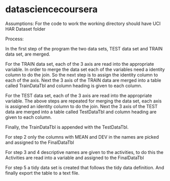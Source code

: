 datasciencecoursera
===================
Assumptions: For the code to work the working directory should have UCI HAR Dataset folder

Process:

In the first step of the program the two data sets, TEST data set and TRAIN data set, are merged.

For the TRAIN data set, each of the 3 axis are read into the appropriate variable. In order to merge
the data set each of the variables need a identity column to do the join. So the next step is to
assign the identity column to each of the axis.
Next the 3 axis of the TRAIN data are merged into a table called TrainDataTbl and column 
heading is given to each column.

For the TEST data set, each of the 3 axis are read into the appropriate variable. The above steps are
repeated for merging the data set, each axis is assigned an identity column to do the join. 
Next the 3 axis of the TEST data are merged into a table called TestDataTbl and column heading 
are given to each column.

Finally, the TrainDataTbl is appended with the TestDataTbl.

For step 2 only the columns with MEAN and DEV in the names are picked and assigned to the FinalDataTbl

For step 3 and 4 descriptive names are given to the activities, to do this the Activities are read into
a variable and assigned to the FinalDataTbl

For step 5 a tidy data set is created that follows the tidy data definition. And finally export the table 
to a text file.
